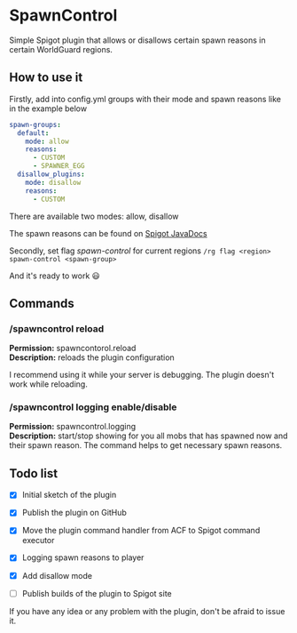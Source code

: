 # SpawnControl
Simple Spigot plugin that allows or disallows certain spawn reasons in certain WorldGuard regions.
## How to use it
Firstly, add into config.yml groups with their mode and spawn reasons like in the example below
```yaml
spawn-groups:
  default:
    mode: allow
    reasons:
      - CUSTOM
      - SPAWNER_EGG
  disallow_plugins:
    mode: disallow
    reasons:
      - CUSTOM
`````
There are available two modes: allow, disallow

The spawn reasons can be found on [Spigot JavaDocs](https://hub.spigotmc.org/javadocs/spigot/org/bukkit/event/entity/CreatureSpawnEvent.SpawnReason.html)
 
Secondly, set flag _spawn-control_ for current regions `/rg flag <region> spawn-control <spawn-group>`

And it's ready to work :smiley:

## Commands
### /spawncontrol reload
**Permission:** spawncontorol.reload\
**Description:** reloads the plugin configuration

I recommend using it while your server is debugging. The plugin doesn't work while reloading.

### /spawncontrol logging enable/disable
**Permission:** spawncontrol.logging\
**Description:** start/stop showing for you all mobs that has spawned now and their spawn reason.
The command helps to get necessary spawn reasons.
## Todo list
- [x] Initial sketch of the plugin
- [x] Publish the plugin on GitHub
- [x] Move the plugin command handler from ACF to Spigot command executor
- [x] Logging spawn reasons to player
- [x] Add disallow mode
- [ ] Publish builds of the plugin to Spigot site


If you have any idea or any problem with the plugin, don't be afraid to issue it.
